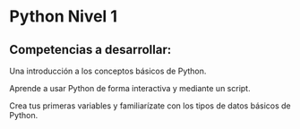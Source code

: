 # Python Nivel 1
## Competencias a desarrollar:

Una introducción a los conceptos básicos de Python. 

Aprende a usar Python de forma interactiva y mediante un script. 

Crea tus primeras variables y familiarízate con los tipos de datos básicos de Python.

